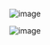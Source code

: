 
![image](https://github.com/user-attachments/assets/2b217962-d488-451d-ba8b-f121d3a81b65)


![image](https://github.com/user-attachments/assets/eec7bda5-52e5-469e-a44d-0d2cbeeff5af)
